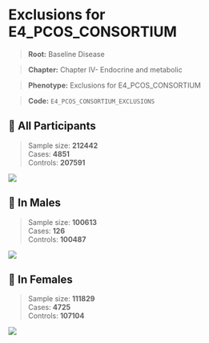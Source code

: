 # Exclusions for E4_PCOS_CONSORTIUM

> **Root:** Baseline Disease  

> **Chapter:** Chapter IV- Endocrine and metabolic  

> **Phenotype:** Exclusions for E4_PCOS_CONSORTIUM  

> **Code:** `E4_PCOS_CONSORTIUM_EXCLUSIONS`

## 🧪 All Participants  
> Sample size: **212442**  
> Cases: **4851**  
> Controls: **207591**
<img src="/Disease/Figures/ALL/Baseline/E4_PCOS_CONSORTIUM_EXCLUSIONS.png"/>
<CsvTable src="/Disease_Data/ALL/Baseline/LG_E4_PCOS_CONSORTIUM_EXCLUSIONS.csv" label="🔍 View full results" />

## 👨 In Males  
> Sample size: **100613**  
> Cases: **126**  
> Controls: **100487**
<img src="/Disease/Figures/Male/Baseline/E4_PCOS_CONSORTIUM_EXCLUSIONS.png"/>
<CsvTable src="/Disease_Data/Male/Baseline/LG_E4_PCOS_CONSORTIUM_EXCLUSIONS.csv" label="🔍 View full results" />

## 👩 In Females  
> Sample size: **111829**  
> Cases: **4725**  
> Controls: **107104**
<img src="/Disease/Figures/Female/Baseline/E4_PCOS_CONSORTIUM_EXCLUSIONS.png"/>
<CsvTable src="/Disease_Data/Female/Baseline/LG_E4_PCOS_CONSORTIUM_EXCLUSIONS.csv" label="🔍 View full results" />
